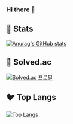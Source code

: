 ### Hi there 👋

## :baby_chick: Stats
[![Anurag's GitHub stats](https://github-readme-stats.vercel.app/api?username=JunginO&show_icons=true&theme=prussian)](https://github.com/anuraghazra/github-readme-stats)


## :penguin: Solved.ac

[![Solved.ac
프로필](http://mazassumnida.wtf/api/generate_badge?boj=hardertobreathe)](https://solved.ac/hardertobreathe)

## :bird: Top Langs

[![Top Langs](https://github-readme-stats.vercel.app/api/top-langs/?username=JunginO&layout=compact)](https://github.com/anuraghazra/github-readme-stats)





<!--
**JunginO/JunginO** is a ✨ _special_ ✨ repository because its `README.md` (this file) appears on your GitHub profile.

Here are some ideas to get you started:

- 🔭 I’m currently working on ...
- 🌱 I’m currently learning ...
- 👯 I’m looking to collaborate on ...
- 🤔 I’m looking for help with ...
- 💬 Ask me about ...
- 📫 How to reach me: ...
- 😄 Pronouns: ...
- ⚡ Fun fact: ...
-->
